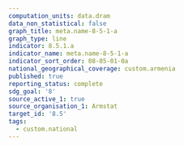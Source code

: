 ```yaml
---
computation_units: data.dram
data_non_statistical: false
graph_title: meta.name-8-5-1-a
graph_type: line
indicator: 8.5.1.a
indicator_name: meta.name-8-5-1-a
indicator_sort_order: 08-05-01-0a
national_geographical_coverage: custom.armenia
published: true
reporting_status: complete
sdg_goal: '8'
source_active_1: true
source_organisation_1: Armstat
target_id: '8.5'
tags:
  - custom.national
---
```

